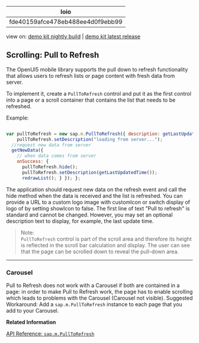 <!-- loiofde40159afce478eb488ee4d0f9ebb99 -->

| loio |
| -----|
| fde40159afce478eb488ee4d0f9ebb99 |

<div id="loio">

view on: [demo kit nightly build](https://openui5nightly.hana.ondemand.com/#/topic/fde40159afce478eb488ee4d0f9ebb99) | [demo kit latest release](https://openui5.hana.ondemand.com/#/topic/fde40159afce478eb488ee4d0f9ebb99)</div>

## Scrolling: Pull to Refresh

The OpenUI5 mobile library supports the pull down to refresh functionality that allows users to refresh lists or page content with fresh data from server.

To implement it, create a `PullToRefresh` control and put it as the first control into a page or a scroll container that contains the list that needs to be refreshed.

Example:

``` js

var pullToRefresh = new sap.m.PullToRefresh({ description: getLastUpdatedTime(), refresh: function(){
    pullToRefresh.setDescription("loading from server..."); 
  //request new data from server     
  getNewData({ 
    // when data comes from server  
    onSuccess: {
      pullToRefresh.hide();
      pullToRefresh.setDescription(getLastUpdatedTime());
      redrawList(); } }); }; 
```

The application should request new data on the refresh event and call the hide method when the data is received and the list is refreshed. You can provide a URL to a custom logo image with customIcon or switch display of logo of by setting showIcon to false. The first line of text "Pull to refresh" is standard and cannot be changed. However, you may set an optional description text to display, for example, the last update time.

> Note:  
> `PullToRefresh` control is part of the scroll area and therefore its height is reflected in the scroll bar calculation and display. The user can see that the page can be scrolled down to reveal the pull-down area.

***

<a name="loiofde40159afce478eb488ee4d0f9ebb99__section_N10030_N10011_N10001"/>

### Carousel

Pull to Refresh does not work with a Carousel if both are contained in a page: in order to make Pull to Refresh work, the page has to enable scrolling which leads to problems with the Carousel \(Carousel not visible\). Suggested Workaround: Add a `sap.m.PullToRefresh` instance to each page that you add to your Carousel.

**Related Information**  


[API Reference: `sap.m.PullToRefresh`](https://openui5.hana.ondemand.com/#/api/sap.m.PullToRefresh)

